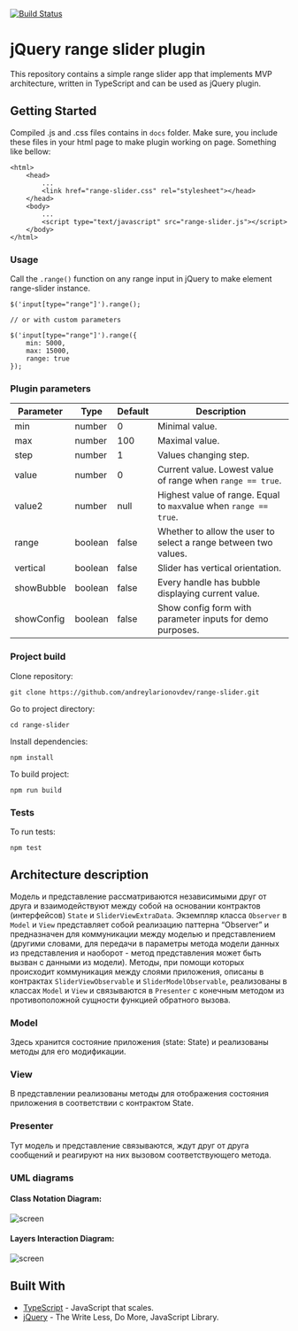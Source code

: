 [![Build Status](https://travis-ci.com/andreylarionovdev/range-slider.svg?token=JufgzWYbxsHCtadMMzsW&branch=master)](https://travis-ci.com/andreylarionovdev/range-slider)
# jQuery range slider plugin
This repository contains a simple range slider app that implements MVP architecture, written in TypeScript and can be used as jQuery plugin.

## Getting Started
Compiled .js and .css files contains in `docs` folder. Make sure, you include these files in your html page to make plugin working on page. Something like bellow:
```$xslt
<html>
    <head>
        ...
        <link href="range-slider.css" rel="stylesheet"></head>
    </head>
    <body>
        ...
        <script type="text/javascript" src="range-slider.js"></script>
    </body>
</html>
```
### Usage
Call the `.range()` function on any range input in jQuery to make element range-slider instance.
```$xslt
$('input[type="range"]').range();

// or with custom parameters

$('input[type="range"]').range({
    min: 5000,
    max: 15000,
    range: true
});
```
### Plugin parameters
|Parameter | Type | Default | Description |
|----------|------|---------|-------------|
| min | number| 0 |Minimal value. |
| max | number| 100| Maximal value. |
| step | number | 1 | Values changing step. |
| value | number | 0 | Current value. Lowest value of range when `range == true`. |
| value2 | number | null | Highest value of range. Equal to `max`value when `range == true`.|
| range | boolean | false| Whether to allow the user to select a range between two values. |
| vertical | boolean | false | Slider has vertical orientation.|
| showBubble | boolean | false | Every handle has bubble displaying current value.|
| showConfig | boolean | false | Show config form with parameter inputs for demo purposes.|

### Project build
Clone repository:
```$xslt
git clone https://github.com/andreylarionovdev/range-slider.git
```
Go to project directory:
```$xslt
cd range-slider
```
Install dependencies:
```$xslt
npm install
```
To build project: 
```$xslt
npm run build
```
### Tests
To run tests:
```$xslt
npm test
```

## Architecture description
Модель и представление рассматриваются независимыми друг от друга и взаимодействуют между собой на основании контрактов (интерфейсов) `State` и `SliderViewExtraData`. Экземпляр класса `Observer` в `Model` и `View` представляет собой реализацию паттерна “Observer” и предназначен для коммуникации между моделью и представлением (другими словами, для передачи в параметры метода модели данных из представления и наоборот - метод представления может быть вызван с данными из модели). Методы, при помощи которых происходит коммуникация между слоями приложения, описаны в контрактах `SliderViewObservable` и `SliderModelObservable`, реализованы в классах `Model` и `View` и связываются в `Presenter` с конечным методом из противоположной сущности функцией обратного вызова.

### Model
Здесь хранится состояние приложения (state: State) и реализованы методы для его модификации.

### View
В представлении реализованы методы для отображения состояния приложения в соответствии с контрактом State.

### Presenter
Тут модель и представление связываются, ждут друг от друга сообщений и реагируют на них вызовом соответствующего метода.

### UML diagrams
#### Class Notation Diagram:
![screen](https://drive.google.com/uc?id=1IBYowPFFcmUmvKadqpgOk_ZLLbegmfdl)

#### Layers Interaction  Diagram:
![screen](https://drive.google.com/uc?id=1MIIittc54ZfspE7Tyk4Bz08xMnFbzEuD)

## Built With

* [TypeScript](https://www.typescriptlang.org/) - JavaScript that scales.
* [jQuery](https://jquery.com/) - The Write Less, Do More, JavaScript Library.
